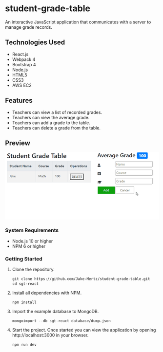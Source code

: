 # student-grade-table
An interactive JavaScript application that communicates with a server to manage grade records.

## Technologies Used

- React.js
- Webpack 4
- Bootstrap 4
- Node.js
- HTML5
- CSS3
- AWS EC2

## Features

- Teachers can view a list of recorded grades.
- Teachers can view the average grade.
- Teachers can add a grade to the table.
- Teachers can delete a grade from the table.

## Preview

![SGT](student-grade-table.gif)

### System Requirements

- Node.js 10 or higher
- NPM 6 or higher

### Getting Started

1. Clone the repository.

    ```shell
    git clone https://github.com/Jake-Mertz/student-grade-table.git
    cd sgt-react
    ```

1. Install all dependencies with NPM.

    ```shell
    npm install
    ```

1. Import the example database to MongoDB.

    ```shell
    mongoimport --db sgt-react database/dump.json
    ```

1. Start the project. Once started you can view the application by opening http://localhost:3000 in your browser.

    ```shell
    npm run dev
    ```
